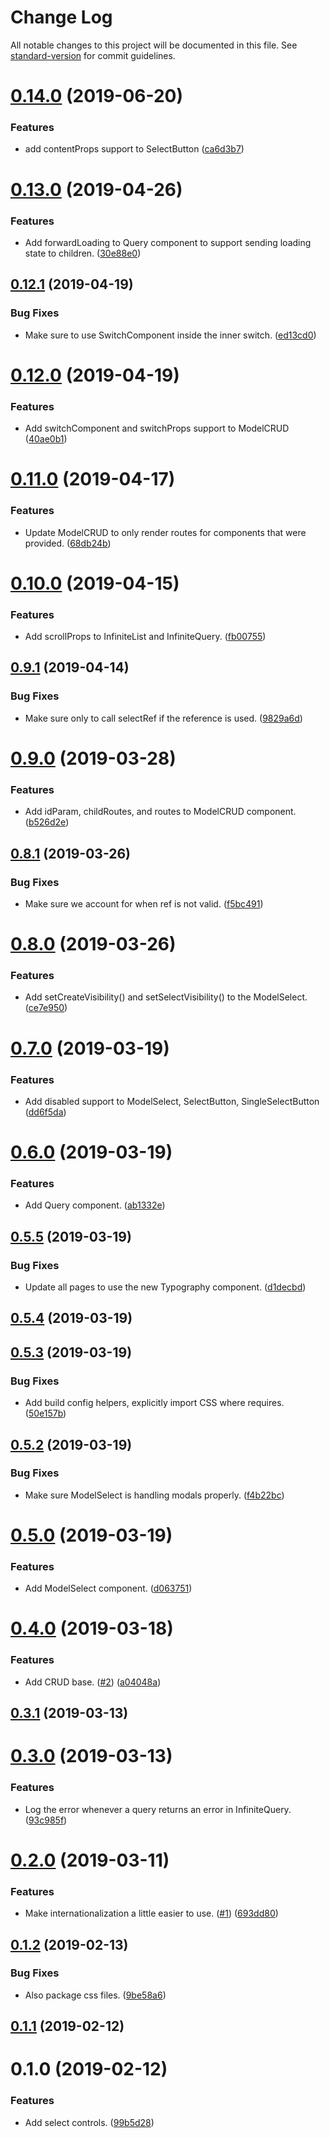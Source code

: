 # Change Log

All notable changes to this project will be documented in this file. See [standard-version](https://github.com/conventional-changelog/standard-version) for commit guidelines.

<a name="0.14.0"></a>
# [0.14.0](https://github.com/sammarks/antd-addons/compare/v0.13.0...v0.14.0) (2019-06-20)


### Features

* add contentProps support to SelectButton ([ca6d3b7](https://github.com/sammarks/antd-addons/commit/ca6d3b7))



<a name="0.13.0"></a>
# [0.13.0](https://github.com/sammarks/antd-addons/compare/v0.12.1...v0.13.0) (2019-04-26)


### Features

* Add forwardLoading to Query component to support sending loading state to children. ([30e88e0](https://github.com/sammarks/antd-addons/commit/30e88e0))



<a name="0.12.1"></a>
## [0.12.1](https://github.com/sammarks/antd-addons/compare/v0.12.0...v0.12.1) (2019-04-19)


### Bug Fixes

* Make sure to use SwitchComponent inside the inner switch. ([ed13cd0](https://github.com/sammarks/antd-addons/commit/ed13cd0))



<a name="0.12.0"></a>
# [0.12.0](https://github.com/sammarks/antd-addons/compare/v0.11.0...v0.12.0) (2019-04-19)


### Features

* Add switchComponent and switchProps support to ModelCRUD ([40ae0b1](https://github.com/sammarks/antd-addons/commit/40ae0b1))



<a name="0.11.0"></a>
# [0.11.0](https://github.com/sammarks/antd-addons/compare/v0.10.0...v0.11.0) (2019-04-17)


### Features

* Update ModelCRUD to only render routes for components that were provided. ([68db24b](https://github.com/sammarks/antd-addons/commit/68db24b))



<a name="0.10.0"></a>
# [0.10.0](https://github.com/sammarks/antd-addons/compare/v0.9.1...v0.10.0) (2019-04-15)


### Features

* Add scrollProps to InfiniteList and InfiniteQuery. ([fb00755](https://github.com/sammarks/antd-addons/commit/fb00755))



<a name="0.9.1"></a>
## [0.9.1](https://github.com/sammarks/antd-addons/compare/v0.9.0...v0.9.1) (2019-04-14)


### Bug Fixes

* Make sure only to call selectRef if the reference is used. ([9829a6d](https://github.com/sammarks/antd-addons/commit/9829a6d))



<a name="0.9.0"></a>
# [0.9.0](https://github.com/sammarks/antd-addons/compare/v0.8.1...v0.9.0) (2019-03-28)


### Features

* Add idParam, childRoutes, and routes to ModelCRUD component. ([b526d2e](https://github.com/sammarks/antd-addons/commit/b526d2e))



<a name="0.8.1"></a>
## [0.8.1](https://github.com/sammarks/antd-addons/compare/v0.8.0...v0.8.1) (2019-03-26)


### Bug Fixes

* Make sure we account for when ref is not valid. ([f5bc491](https://github.com/sammarks/antd-addons/commit/f5bc491))



<a name="0.8.0"></a>
# [0.8.0](https://github.com/sammarks/antd-addons/compare/v0.7.0...v0.8.0) (2019-03-26)


### Features

* Add setCreateVisibility() and setSelectVisibility() to the ModelSelect. ([ce7e950](https://github.com/sammarks/antd-addons/commit/ce7e950))



<a name="0.7.0"></a>
# [0.7.0](https://github.com/sammarks/antd-addons/compare/v0.6.0...v0.7.0) (2019-03-19)


### Features

* Add disabled support to ModelSelect, SelectButton, SingleSelectButton ([dd6f5da](https://github.com/sammarks/antd-addons/commit/dd6f5da))



<a name="0.6.0"></a>
# [0.6.0](https://github.com/sammarks/antd-addons/compare/v0.5.5...v0.6.0) (2019-03-19)


### Features

* Add Query component. ([ab1332e](https://github.com/sammarks/antd-addons/commit/ab1332e))



<a name="0.5.5"></a>
## [0.5.5](https://github.com/sammarks/antd-addons/compare/v0.5.4...v0.5.5) (2019-03-19)


### Bug Fixes

* Update all pages to use the new Typography component. ([d1decbd](https://github.com/sammarks/antd-addons/commit/d1decbd))



<a name="0.5.4"></a>
## [0.5.4](https://github.com/sammarks/antd-addons/compare/v0.5.3...v0.5.4) (2019-03-19)



<a name="0.5.3"></a>
## [0.5.3](https://github.com/sammarks/antd-addons/compare/v0.5.2...v0.5.3) (2019-03-19)


### Bug Fixes

* Add build config helpers, explicitly import CSS where requires. ([50e157b](https://github.com/sammarks/antd-addons/commit/50e157b))



<a name="0.5.2"></a>
## [0.5.2](https://github.com/sammarks/antd-addons/compare/v0.5.0...v0.5.2) (2019-03-19)


### Bug Fixes

* Make sure ModelSelect is handling modals properly. ([f4b22bc](https://github.com/sammarks/antd-addons/commit/f4b22bc))



<a name="0.5.0"></a>
# [0.5.0](https://github.com/sammarks/antd-addons/compare/v0.4.0...v0.5.0) (2019-03-19)


### Features

* Add ModelSelect component. ([d063751](https://github.com/sammarks/antd-addons/commit/d063751))



<a name="0.4.0"></a>
# [0.4.0](https://github.com/sammarks/antd-addons/compare/v0.3.1...v0.4.0) (2019-03-18)


### Features

* Add CRUD base. ([#2](https://github.com/sammarks/antd-addons/issues/2)) ([a04048a](https://github.com/sammarks/antd-addons/commit/a04048a))



<a name="0.3.1"></a>
## [0.3.1](https://github.com/sammarks/antd-addons/compare/v0.3.0...v0.3.1) (2019-03-13)



<a name="0.3.0"></a>
# [0.3.0](https://github.com/sammarks/antd-addons/compare/v0.2.0...v0.3.0) (2019-03-13)


### Features

* Log the error whenever a query returns an error in InfiniteQuery. ([93c985f](https://github.com/sammarks/antd-addons/commit/93c985f))



<a name="0.2.0"></a>
# [0.2.0](https://github.com/sammarks/antd-addons/compare/v0.1.2...v0.2.0) (2019-03-11)


### Features

* Make internationalization a little easier to use. ([#1](https://github.com/sammarks/antd-addons/issues/1)) ([693dd80](https://github.com/sammarks/antd-addons/commit/693dd80))



<a name="0.1.2"></a>
## [0.1.2](https://github.com/sammarks/antd-addons/compare/v0.1.1...v0.1.2) (2019-02-13)


### Bug Fixes

* Also package css files. ([9be58a6](https://github.com/sammarks/antd-addons/commit/9be58a6))



<a name="0.1.1"></a>
## [0.1.1](https://github.com/sammarks/antd-addons/compare/v0.1.0...v0.1.1) (2019-02-12)



<a name="0.1.0"></a>
# 0.1.0 (2019-02-12)


### Features

* Add select controls. ([99b5d28](https://github.com/sammarks/antd-addons/commit/99b5d28))
